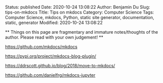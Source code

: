 Status: published
Date: 2020-10-24 13:08:22
Author: Benjamin Du
Slug: tips-on-mkdocs
Title: Tips on mkdocs
Category: Computer Science
Tags: Computer Science, mkdocs, Python, static site generator, documentation, static, generator
Modified: 2020-10-24 13:08:22

**
Things on this page are fragmentary and immature notes/thoughts of the author.
Please read with your own judgement!
**


https://github.com/mkdocs/mkdocs

https://pypi.org/project/mkdocs-blog-plugin/

https://ddrscott.github.io/blog/2018/move-to-mkdocs/

https://github.com/danielfrg/mkdocs-jupyter